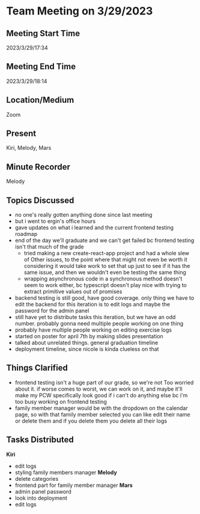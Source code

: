 # Team Meeting on 3/29/2023

## Meeting Start Time
2023/3/29/17:34

## Meeting End Time
2023/3/29/18:14

## Location/Medium
Zoom

## Present
Kiri, Melody, Mars

## Minute Recorder
Melody

## Topics Discussed
- no one's really gotten anything done since last meeting
- but i went to ergin's office hours
- gave updates on what i learned and the current frontend testing roadmap
- end of the day we'll graduate and we can't get failed bc frontend testing isn't that much of the grade
	- tried making a new create-react-app project and had a whole slew of Other issues, to the point where that might not even be worth it considering it would take work to set that up just to see if it has the same issue, and then we wouldn't even be testing the same thing
	- wrapping asynchronous code in a synchronous method doesn't seem to work either, bc typescript doesn't play nice with trying to extract primitive values out of promises
- backend testing is still good, have good coverage. only thing we have to edit the backend for this iteration is to edit logs and maybe the password for the admin panel
- still have yet to distribute tasks this iteration, but we have an odd number. probably gonna need multiple people working on one thing
- probably have multiple people working on editing exercise logs
- started on poster for april 7th by making slides presentation
- talked about unrelated things. general graduation timeline
- deployment timeline, since nicole is kinda clueless on that
## Things Clarified
- frontend testing isn't a huge part of our grade, so we're not Too worried about it. if worse comes to worst, we can work on it, and maybe it'll make my PCW specifically look good if i can't do anything else bc i'm too busy working on frontend testing
- family member manager would be with the dropdown on the calendar page, so with that family member selected you can like edit their name or delete them and if you delete them you delete all their logs
## Tasks Distributed
**Kiri**
- edit logs
- styling family members manager
**Melody**
- delete categories
- frontend part for family member manager
**Mars**
- admin panel password
- look into deployment
- edit logs
